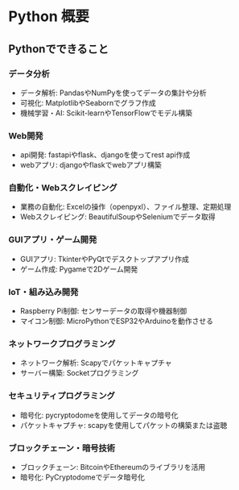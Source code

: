 # Python 概要

## Pythonでできること

### データ分析
- データ解析: PandasやNumPyを使ってデータの集計や分析
- 可視化: MatplotlibやSeabornでグラフ作成
- 機械学習・AI: Scikit-learnやTensorFlowでモデル構築

### Web開発
- api開発: fastapiやflask、djangoを使ってrest api作成
- webアプリ: djangoやflaskでwebアプリ構築

### 自動化・Webスクレイピング
- 業務の自動化: Excelの操作（openpyxl）、ファイル整理、定期処理
- Webスクレイピング: BeautifulSoupやSeleniumでデータ取得

### GUIアプリ・ゲーム開発
- GUIアプリ: TkinterやPyQtでデスクトップアプリ作成
- ゲーム作成: Pygameで2Dゲーム開発

### IoT・組み込み開発
- Raspberry Pi制御: センサーデータの取得や機器制御
- マイコン制御: MicroPythonでESP32やArduinoを動作させる

### ネットワークプログラミング
- ネットワーク解析: Scapyでパケットキャプチャ
- サーバー構築: Socketプログラミング

### セキュリティプログラミング
- 暗号化: pycryptodomeを使用してデータの暗号化
- パケットキャプチャ: scapyを使用してパケットの構築または盗聴

### ブロックチェーン・暗号技術
- ブロックチェーン: BitcoinやEthereumのライブラリを活用
- 暗号化: PyCryptodomeでデータ暗号化
